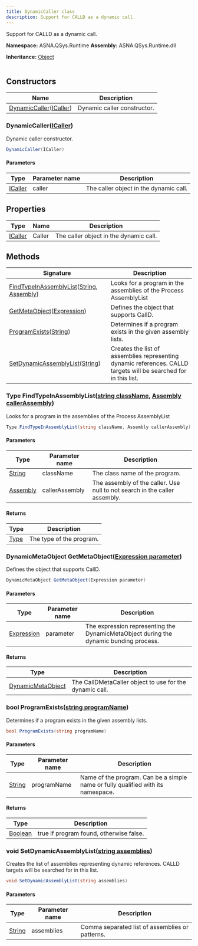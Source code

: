 ```yaml
---
title: DynamicCaller class
description: Support for CALLD as a dynamic call.
---
```


Support for CALLD as a dynamic call.

**Namespace:** ASNA.QSys.Runtime
**Assembly:** ASNA.QSys.Runtime.dll

**Inheritance:** [Object](https://docs.microsoft.com/en-us/dotnet/api/system.object)
<br>
<br>

## Constructors

| Name | Description |
| --- | --- |
| [DynamicCaller](#dynamiccallericaller)([ICaller](/reference/runtime/qsys-runtime/i-caller.html)) | Dynamic caller constructor.

### DynamicCaller([ICaller](/reference/runtime/qsys-runtime/i-caller.html))

Dynamic caller constructor.

```cs
DynamicCaller(ICaller)
```

#### Parameters

| Type | Parameter name | Description
| --- | --- | ---
| [ICaller](/reference/runtime/qsys-runtime/i-caller.html) | caller | The caller object in the dynamic call.

## Properties

| Type | Name | Description
| --- | --- | --- 
| [ICaller](/reference/runtime/qsys-runtime/i-caller.html) | Caller | The caller object in the dynamic call. |

## Methods

| Signature | Description |
| --- | --- |
| [FindTypeInAssemblyList](#type-findtypeinassemblyliststring-classname-assembly-callerassembly)([String](https://docs.microsoft.com/en-us/dotnet/api/system.string), [Assembly](https://learn.microsoft.com/en-us/dotnet/api/system.reflection.assembly?view=net-8.0)) | Looks for a program in the assemblies of the Process AssemblyList
| [GetMetaObject](#dynamicmetaobject-getmetaobjectexpression-parameter)([Expression](https://learn.microsoft.com/en-us/dotnet/api/system.linq.expressions.expression?view=net-8.0)) | Defines the object that supports CallD.
| [ProgramExists](#bool-programexistsstring-programname)([String](https://docs.microsoft.com/en-us/dotnet/api/system.string)) | Determines if a program exists in the given assembly lists.
| [SetDynamicAssemblyList](#void-setdynamicassemblyliststring-assemblies)([String](https://docs.microsoft.com/en-us/dotnet/api/system.string)) | Creates the list of assemblies representing dynamic references. CALLD targets will be searched for in this list.

### Type FindTypeInAssemblyList([string className](https://learn.microsoft.com/en-us/dotnet/api/system.string?view=net-8.0), [Assembly callerAssembly](https://learn.microsoft.com/en-us/dotnet/api/system.reflection.assembly?view=net-8.0))

Looks for a program in the assemblies of the Process AssemblyList

```cs
Type FindTypeInAssemblyList(string className, Assembly callerAssembly)
```

#### Parameters

| Type | Parameter name | Description
| --- | --- | ---
| [String](https://docs.microsoft.com/en-us/dotnet/api/system.string) | className | The class name of the program.
| [Assembly](https://learn.microsoft.com/en-us/dotnet/api/system.reflection.assembly?view=net-8.0) | callerAssembly | The assembly of the caller. Use null to not search in the caller assembly.

#### Returns

| Type | Description
| --- | ---
| [Type](https://docs.microsoft.com/en-us/dotnet/api/system.type) | The type of the program.

### DynamicMetaObject GetMetaObject([Expression parameter](https://learn.microsoft.com/en-us/dotnet/api/system.linq.expressions.expression?view=net-8.0))

Defines the object that supports CallD.

```cs
DynamicMetaObject GetMetaObject(Expression parameter)
```

#### Parameters

| Type | Parameter name | Description
| --- | --- | ---
| [Expression](https://learn.microsoft.com/en-us/dotnet/api/system.linq.expressions.expression?view=net-8.0) | parameter | The expression representing the DynamicMetaObject during the dynamic bunding process.

#### Returns

| Type | Description
| --- | ---
| [DynamicMetaObject](https://learn.microsoft.com/en-us/dotnet/api/system.dynamic.dynamicmetaobject?view=net-8.0) | The CallDMetaCaller object to use for the dynamic call.

### bool ProgramExists([string programName](https://learn.microsoft.com/en-us/dotnet/api/system.string?view=net-8.0))

Determines if a program exists in the given assembly lists.

```cs
bool ProgramExists(string programName)
```

#### Parameters

| Type | Parameter name | Description
| --- | --- | ---
| [String](https://docs.microsoft.com/en-us/dotnet/api/system.string) | programName | Name of the program. Can be a simple name or fully qualified with its namespace.

#### Returns

| Type | Description
| --- | ---
| [Boolean](https://docs.microsoft.com/en-us/dotnet/api/system.boolean) | true if program found, otherwise false.

### void SetDynamicAssemblyList([string assemblies](https://learn.microsoft.com/en-us/dotnet/api/system.string?view=net-8.0))

Creates the list of assemblies representing dynamic references. CALLD targets will be searched for in this list.

```cs
void SetDynamicAssemblyList(string assemblies)
```

#### Parameters

| Type | Parameter name | Description
| --- | --- | ---
| [String](https://docs.microsoft.com/en-us/dotnet/api/system.string) | assemblies | Comma separated list of assemblies or patterns.
